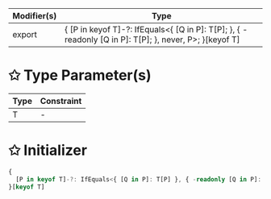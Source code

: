 | Modifier(s)                            | Type                     |
|----------------------------------------|--------------------------|
| export | { [P in keyof T]-?: IfEquals&lt;{ [Q in P]: T[P]; }, { -readonly [Q in P]: T[P]; }, never, P&gt;; }[keyof T] |

# &#10025; Type Parameter(s)

| Type | Constraint |
| ---- | ---------- |
| T    | -          |

# &#10025; Initializer

```ts
{
  [P in keyof T]-?: IfEquals<{ [Q in P]: T[P] }, { -readonly [Q in P]: T[P] }, never, P>
}[keyof T]
```